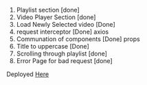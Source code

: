 1. Playlist section [done]
2. Video Player Section [done]
3. Load Newly Selected  video [Done]
5. request interceptor [Done] axios
6. Communation of components [Done] props
7. Title to uppercase [Done]
8. Scrolling through playlist [done]
9. Error Page for bad request [done]

Deployed [Here](https://candid-alfajores-d5b195.netlify.app/)